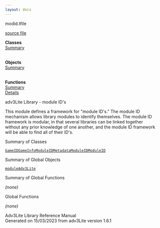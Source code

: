 ```yaml
---
layout: docs
---
```

<span class="title">modid.t</span><span class="type">file</span>

[source file](../source/modid.t.html)

**Classes**  
[Summary](#_ClassSummary_)  
 

**Objects**  
[Summary](#_ObjectSummary_)  
 

**Functions**  
[Summary](#_FunctionSummary_)  
[Details](#_Functions_)

<div class="fdesc">

adv3Lite Library - module ID's

This module defines a framework for "module ID's." The module ID
mechanism allows library modules to identify themselves. The module ID
framework is modular, in that several libraries can be linked together
without any prior knowledge of one another, and the module ID framework
will be able to find all of their ID's.

</div>

<span id="_ClassSummary_"></span>

<div class="mjhd">

<span class="hdln">Summary of Classes</span>  

</div>

[`GameID`](../object/GameID.html)[`GameInfoModuleID`](../object/GameInfoModuleID.html)[`MetadataModuleID`](../object/MetadataModuleID.html)[`ModuleID`](../object/ModuleID.html)
<span id="_ObjectSummary_"></span>

<div class="mjhd">

<span class="hdln">Summary of Global Objects</span>  

</div>

[`moduleAdv3Lite`](../object/moduleAdv3Lite.html)
<span id="FunctionSummary_"></span>

<div class="mjhd">

<span class="hdln">Summary of Global Functions</span>  

</div>

*(none)* <span id="_Functions_"></span>

<div class="mjhd">

<span class="hdln">Global Functions</span>  

</div>

*(none)*

<div class="ftr">

Adv3Lite Library Reference Manual  
Generated on 15/03/2023 from adv3Lite version 1.6.1

</div>
